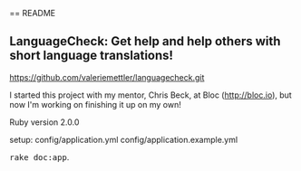 == README

## LanguageCheck:  Get help and help others with short language translations!

https://github.com/valeriemettler/languagecheck.git

I started this project with my mentor, Chris Beck, at Bloc (http://bloc.io), but now I'm working on finishing it up on my own! 

Ruby version 2.0.0 

setup: 
config/application.yml
config/application.example.yml

<tt>rake doc:app</tt>.

